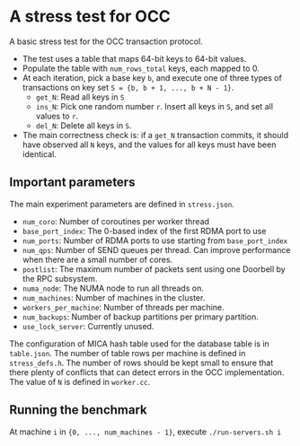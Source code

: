 # A stress test for OCC
A basic stress test for the OCC transaction protocol.
 * The test uses a table that maps 64-bit keys to 64-bit values.
 * Populate the table with `num_rows_total` keys, each mapped to 0.
 * At each iteration, pick a base key `b`, and execute one of three types of
   transactions on key set `S = {b, b + 1, ..., b + N - 1}`.
   * `get_N`: Read all keys in `S`
   * `ins_N`: Pick one random number `r`. Insert all keys in `S`, and set all
     values to `r`.
   * `del_N`: Delete all keys in `S`.
 * The main correctness check is: if a `get_N` transaction commits, it should
   have observed all `N` keys, and the values for all keys must have been
   identical.

## Important parameters
The main experiment parameters are defined in `stress.json`.
  * `num_coro`: Number of coroutines per worker thread
  * `base_port_index`: The 0-based index of the first RDMA port to use
  * `num_ports`: Number of RDMA ports to use starting from `base_port_index`
  * `num_qps`: Number of SEND queues per thread. Can improve performance when
     there are a small number of cores.
  * `postlist`: The maximum number of packets sent using one Doorbell by the
     RPC subsystem.
  * `numa_node`: The NUMA node to run all threads on.
  * `num_machines`: Number of machines in the cluster.
  * `workers_per_machine`: Number of threads per machine.
  * `num_backups`: Number of backup partitions per primary partition.
  * `use_lock_server`: Currently unused.

The configuration of MICA hash table used for the database table is in
`table.json`. The number of table rows per machine is defined in `stress_defs.h`.
The number of rows should be kept small to ensure that there plenty of conflicts
that can detect errors in the OCC implementation. The value of `N` is defined
in `worker.cc`.

## Running the benchmark
At machine `i` in `{0, ..., num_machines - 1}`, execute `./run-servers.sh i`

